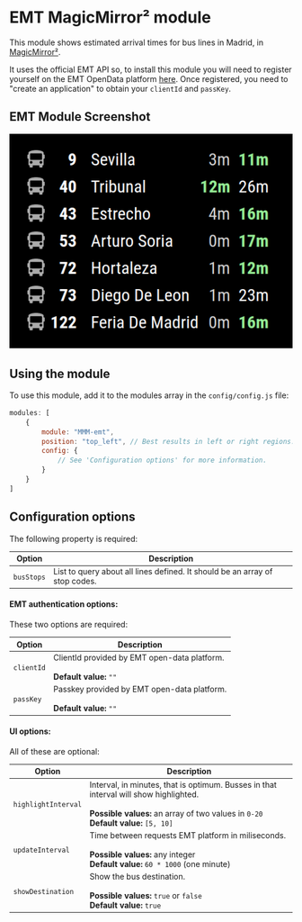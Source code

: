 # EMT MagicMirror² module

This module shows estimated arrival times for bus lines in Madrid, in [MagicMirror²](https://github.com/MichMich/MagicMirror/).

It uses the official EMT API so, to install this module you will need to register yourself on the EMT OpenData platform [here](http://opendata.emtmadrid.es/Formulario). Once registered, you need to "create an application" to obtain your `clientId` and `passKey`.


## EMT Module Screenshot

![emt screenshot destination](https://github.com/gezeta-id/MMM-emt/raw/master/emt-screenshot-destination.png "EMT screenshot module with destination enable-destination")


## Using the module

To use this module, add it to the modules array in the `config/config.js` file:

````javascript
modules: [
    {
        module: "MMM-emt",
        position: "top_left", // Best results in left or right regions.
        config: {
            // See 'Configuration options' for more information.
        }
    }
]
````

## Configuration options

The following property is required:

| Option                       | Description
| ---------------------------- | -----------
| `busStops`             | List to query about all lines defined. It should be an array of stop codes.

#### EMT authentication options:

These two options are required:

| Option                | Description
| --------------------- | -----------
| `clientId`            | ClientId provided by EMT open-data platform. <br><br> **Default value:** `""`
| `passKey`             | Passkey provided by EMT open-data platform. <br><br>  **Default value:** `""`


#### UI options:

All of these are optional:

| Option                | Description
| --------------------- | -----------
| `highlightInterval`   | Interval, in minutes, that is optimum. Busses in that interval will show highlighted. <br><br> **Possible values:** an array of two values in `0-20` <br> **Default value:** `[5, 10]`
| `updateInterval`      | Time between requests EMT platform in miliseconds. <br><br> **Possible values:** any integer <br> **Default value:** `60 * 1000` (one minute)
| `showDestination`     | Show the bus destination. <br><br> **Possible values:** `true` or `false` <br> **Default value:** `true`

